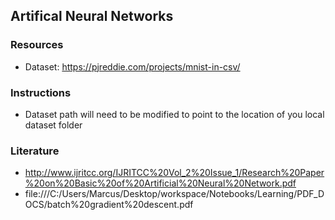 ## Artifical Neural Networks ##

### Resources
- Dataset: https://pjreddie.com/projects/mnist-in-csv/
### Instructions
- Dataset path will need to be modified to point to the location of you local dataset folder
### Literature
- http://www.ijritcc.org/IJRITCC%20Vol_2%20Issue_1/Research%20Paper%20on%20Basic%20of%20Artificial%20Neural%20Network.pdf
- file:///C:/Users/Marcus/Desktop/workspace/Notebooks/Learning/PDF_DOCS/batch%20gradient%20descent.pdf
